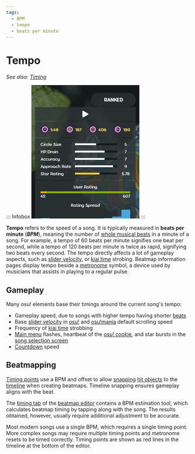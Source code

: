 ```yaml
---
tags:
  - BPM
  - tempo
  - beats per minute
---
```


# Tempo

*See also: [Timing](/wiki/Beatmapping/Timing)*

::: Infobox
![Screenshot of the BPM indicator on the beatmap information page](img/beatmap-info.png "The song's tempo, equal to 187, can be seen on the top corner of the beatmap information page")
:::

**Tempo** refers to the speed of a song. It is typically measured in **beats per minute** (***BPM***), meaning the number of [whole musical beats](/wiki/Music_theory/Beat) in a minute of a song. For example, a tempo of 60 beats per minute signifies one beat per second, while a tempo of 120 beats per minute is twice as rapid, signifying two beats every second. The tempo directly affects a lot of gameplay aspects, such as [slider velocity](/wiki/Gameplay/Hit_object/Slider/Slider_velocity), or [kiai time](/wiki/Gameplay/Kiai_time) strobing. Beatmap information pages display tempo beside a [metronome](https://en.wikipedia.org/wiki/Metronome) symbol, a device used by musicians that assists in playing to a regular pulse.

## Gameplay

Many osu! elements base their timings around the current song's tempo:

- Gameplay speed, due to songs with higher tempo having shorter [beats](/wiki/Music_theory/Beat)
- Base [slider velocity](/wiki/Gameplay/Hit_object/Slider/Slider_velocity) in [osu!](/wiki/Game_mode/osu!) and [osu!mania](/wiki/Game_mode/osu!mania) default scrolling speed
- Frequency of [kiai time](/wiki/Gameplay/Kiai_time) strobbing
- [Main menu](/wiki/Client/Interface#main-menu) flashes, heartbeat of the [osu! cookie](/wiki/Client/Interface/Cookie), and star bursts in the [song selection screen](/wiki/Client/Interface#song-select)
- [Countdown](/wiki/Beatmap/Countdown) speed

## Beatmapping

[Timing points](/wiki/Beatmapping/Timing_section) use a BPM and offset to allow [snapping](/wiki/Beatmapping/Snapping) [hit objects](/wiki/Gameplay/Hit_object) to the [timeline](/wiki/Client/Beatmap_editor/Timelines) when creating beatmaps. Timeline snapping ensures gameplay aligns with the beat.

The [timing tab](/wiki/Client/Beatmap_editor/Timing) of the [beatmap editor](/wiki/Client/Beatmap_editor) contains a BPM estimation tool, which calculates beatmap timing by tapping along with the song. The results obtained, however, usually require additional adjustment to be accurate.

Most modern songs use a single BPM, which requires a single timing point. More complex songs may require multiple timing points and metronome resets<!-- TODO: link --> to be timed correctly. Timing points are shown as red lines in the timeline at the bottom of the editor.

